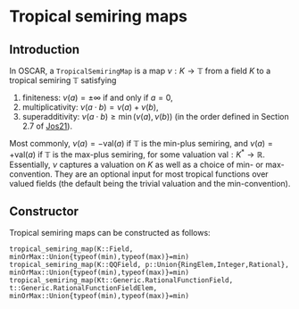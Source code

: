 # Tropical semiring maps

## Introduction
In OSCAR, a `TropicalSemiringMap` is a map $\nu: K\to\mathbb{T}$ from a field $K$ to a tropical semiring $\mathbb{T}$ satisfying
1. finiteness: $\nu(a)=\pm\infty$ if and only if $a=0$,
2. multiplicativity: $\nu(a\cdot b)=\nu(a)+\nu(b)$,
3. superadditivity: $\nu(a\cdot b)\geq\min(\nu(a),\nu(b))$ (in the order defined in Section 2.7 of [Jos21](@cite)).

Most commonly, $\nu(a)=-\mathrm{val}(a)$ if $\mathbb{T}$ is the min-plus semiring, and $\nu(a)=+\mathrm{val}(a)$ if $\mathbb{T}$ is the max-plus semiring, for some valuation $\mathrm{val}:K^\ast\rightarrow\mathbb{R}$.  Essentially, $\nu$ captures a valuation on $K$ as well as a choice of min- or max-convention.  They are an optional input for most tropical functions over valued fields (the default being the trivial valuation and the min-convention).

## Constructor
Tropical semiring maps can be constructed as follows:
```@docs
tropical_semiring_map(K::Field, minOrMax::Union{typeof(min),typeof(max)}=min)
tropical_semiring_map(K::QQField, p::Union{RingElem,Integer,Rational}, minOrMax::Union{typeof(min),typeof(max)}=min)
tropical_semiring_map(Kt::Generic.RationalFunctionField, t::Generic.RationalFunctionFieldElem, minOrMax::Union{typeof(min),typeof(max)}=min)
```
